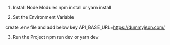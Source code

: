 1. Install Node Modules
npm install
 or
yarn install

2. Set the Environment Variable 

create .env file and add below key
API_BASE_URL=https://dummyjson.com/

3. Run the Project
npm run dev
 or
yarn dev

